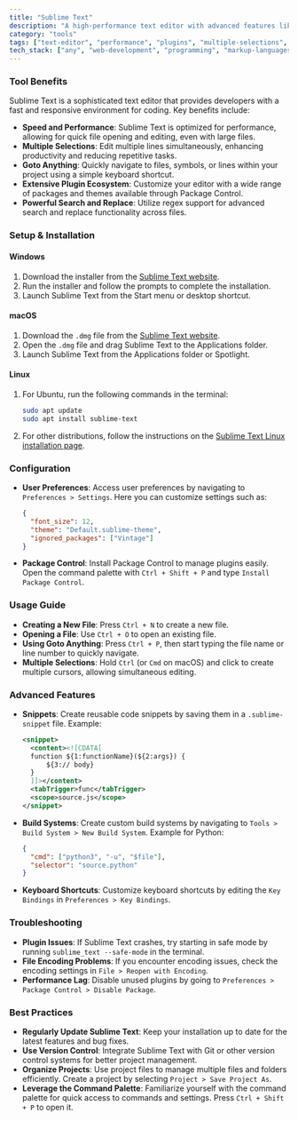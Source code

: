 ```yaml
---
title: "Sublime Text"
description: "A high-performance text editor with advanced features like multiple selections, command palette, and goto anything functionality, known for speed and responsiveness with extensive customization through packages and themes."
category: "tools"
tags: ["text-editor", "performance", "plugins", "multiple-selections", "goto-anything", "cross-platform"]
tech_stack: ["any", "web-development", "programming", "markup-languages"]
---
```


### Tool Benefits
Sublime Text is a sophisticated text editor that provides developers with a fast and responsive environment for coding. Key benefits include:
- **Speed and Performance**: Sublime Text is optimized for performance, allowing for quick file opening and editing, even with large files.
- **Multiple Selections**: Edit multiple lines simultaneously, enhancing productivity and reducing repetitive tasks.
- **Goto Anything**: Quickly navigate to files, symbols, or lines within your project using a simple keyboard shortcut.
- **Extensive Plugin Ecosystem**: Customize your editor with a wide range of packages and themes available through Package Control.
- **Powerful Search and Replace**: Utilize regex support for advanced search and replace functionality across files.

### Setup & Installation
#### Windows
1. Download the installer from the [Sublime Text website](https://www.sublimetext.com/).
2. Run the installer and follow the prompts to complete the installation.
3. Launch Sublime Text from the Start menu or desktop shortcut.

#### macOS
1. Download the `.dmg` file from the [Sublime Text website](https://www.sublimetext.com/).
2. Open the `.dmg` file and drag Sublime Text to the Applications folder.
3. Launch Sublime Text from the Applications folder or Spotlight.

#### Linux
1. For Ubuntu, run the following commands in the terminal:
   ```bash
   sudo apt update
   sudo apt install sublime-text
   ```
2. For other distributions, follow the instructions on the [Sublime Text Linux installation page](https://www.sublimetext.com/docs/linux_repositories.html).

### Configuration
- **User Preferences**: Access user preferences by navigating to `Preferences > Settings`. Here you can customize settings such as:
  ```json
  {
    "font_size": 12,
    "theme": "Default.sublime-theme",
    "ignored_packages": ["Vintage"]
  }
  ```
- **Package Control**: Install Package Control to manage plugins easily. Open the command palette with `Ctrl + Shift + P` and type `Install Package Control`.

### Usage Guide
- **Creating a New File**: Press `Ctrl + N` to create a new file.
- **Opening a File**: Use `Ctrl + O` to open an existing file.
- **Using Goto Anything**: Press `Ctrl + P`, then start typing the file name or line number to quickly navigate.
- **Multiple Selections**: Hold `Ctrl` (or `Cmd` on macOS) and click to create multiple cursors, allowing simultaneous editing.

### Advanced Features
- **Snippets**: Create reusable code snippets by saving them in a `.sublime-snippet` file. Example:
  ```xml
  <snippet>
    <content><![CDATA[
    function ${1:functionName}(${2:args}) {
        ${3:// body}
    }
    ]]></content>
    <tabTrigger>func</tabTrigger>
    <scope>source.js</scope>
  </snippet>
  ```
- **Build Systems**: Create custom build systems by navigating to `Tools > Build System > New Build System`. Example for Python:
  ```json
  {
    "cmd": ["python3", "-u", "$file"],
    "selector": "source.python"
  }
  ```
- **Keyboard Shortcuts**: Customize keyboard shortcuts by editing the `Key Bindings` in `Preferences > Key Bindings`.

### Troubleshooting
- **Plugin Issues**: If Sublime Text crashes, try starting in safe mode by running `sublime_text --safe-mode` in the terminal.
- **File Encoding Problems**: If you encounter encoding issues, check the encoding settings in `File > Reopen with Encoding`.
- **Performance Lag**: Disable unused plugins by going to `Preferences > Package Control > Disable Package`.

### Best Practices
- **Regularly Update Sublime Text**: Keep your installation up to date for the latest features and bug fixes.
- **Use Version Control**: Integrate Sublime Text with Git or other version control systems for better project management.
- **Organize Projects**: Use project files to manage multiple files and folders efficiently. Create a project by selecting `Project > Save Project As`.
- **Leverage the Command Palette**: Familiarize yourself with the command palette for quick access to commands and settings. Press `Ctrl + Shift + P` to open it.